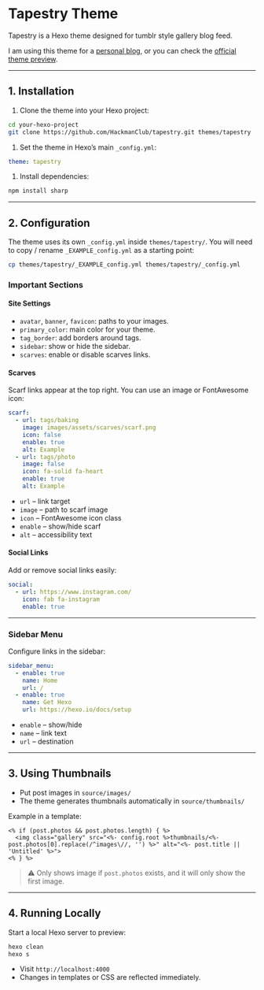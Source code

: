 # Tapestry Theme

Tapestry is a Hexo theme designed for tumblr style gallery blog feed.

I am using this theme for a [personal blog](https://blog.bashynx.com/), or you can check the [official theme preview](https://tapestry.demo.bashynx.dev/).

---

## 1. Installation

1. Clone the theme into your Hexo project:

```bash
cd your-hexo-project
git clone https://github.com/HackmanClub/tapestry.git themes/tapestry
```

1. Set the theme in Hexo’s main `_config.yml`:

```yaml
theme: tapestry
```

1. Install dependencies:

```bash
npm install sharp
```

---

## 2. Configuration

The theme uses its own `_config.yml` inside `themes/tapestry/`. You will need to copy / rename `_EXAMPLE_config.yml` as a starting point:

```bash
cp themes/tapestry/_EXAMPLE_config.yml themes/tapestry/_config.yml
```

### Important Sections

#### Site Settings

- `avatar`, `banner`, `favicon`: paths to your images.
- `primary_color`: main color for your theme.
- `tag_border`: add borders around tags.
- `sidebar`: show or hide the sidebar.
- `scarves`: enable or disable scarves links.

#### Scarves

Scarf links appear at the top right. You can use an image or FontAwesome icon:

```yaml
scarf:
  - url: tags/baking
    image: images/assets/scarves/scarf.png
    icon: false
    enable: true
    alt: Example
  - url: tags/photo
    image: false
    icon: fa-solid fa-heart
    enable: true
    alt: Example
```

- `url` – link target
- `image` – path to scarf image
- `icon` – FontAwesome icon class
- `enable` – show/hide scarf
- `alt` – accessibility text

#### Social Links

Add or remove social links easily:

```yaml
social:
  - url: https://www.instagram.com/
    icon: fab fa-instagram
    enable: true
```

---

### Sidebar Menu

Configure links in the sidebar:

```yaml
sidebar_menu:
  - enable: true
    name: Home
    url: /
  - enable: true
    name: Get Hexo
    url: https://hexo.io/docs/setup
```

- `enable` – show/hide
- `name` – link text
- `url` – destination

---

## 3. Using Thumbnails

- Put post images in `source/images/`
- The theme generates thumbnails automatically in `source/thumbnails/`

Example in a template:

```ejs
<% if (post.photos && post.photos.length) { %>
  <img class="gallery" src="<%- config.root %>thumbnails/<%- post.photos[0].replace(/^images\//, '') %>" alt="<%- post.title || 'Untitled' %>">
<% } %>
```

> ⚠️ Only shows image if `post.photos` exists, and it will only show the first image.

---

## 4. Running Locally

Start a local Hexo server to preview:

```bash
hexo clean
hexo s
```

- Visit `http://localhost:4000`
- Changes in templates or CSS are reflected immediately.
